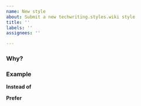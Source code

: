 ```yaml
---
name: New style
about: Submit a new techwriting.styles.wiki style
title: ''
labels: ''
assignees: ''

---
```


<!-- ONLY SUBMIT "STYLES" AS ISSUES! -->
<!-- If this isn't a "style", please head to https://github.com/styles-wiki/styles-wiki to open an actual issue such as a bug report, feature request or roadmap question. -->

<!-- insert a paragraph or two about describing the concept -->

### Why?

<!-- tell us _why_ this is a good thing to follow. this helps builds confidence! -->

### Example

<!-- if possible, give us an example or two. if you want to give multiple examples, use a numbered list -->

**Instead of**

<!-- bad example -->

**Prefer**

<!-- good example -->
